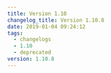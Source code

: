 ```yaml
---
title: Version 1.10
changelog_title: Version 1.10.8
date: 2019-01-04 09:24:12
tags:
  - changelogs
  - 1.10
  - deprecated
version: 1.10.8
---
```


<script src="https://gist.githubusercontent.com/spinnaker-release/4f8cd09490870ae9ebf78be3be1763ee/raw/b311a828caab17fa3a02e6884905deb1ac06dd09/release-1.10.x-raw-changelog.md.js"/>
